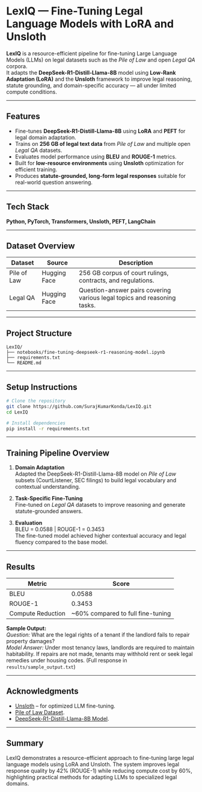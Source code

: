 # LexIQ — Fine-Tuning Legal Language Models with LoRA and Unsloth

**LexIQ** is a resource-efficient pipeline for fine-tuning Large Language Models (LLMs) on legal datasets such as the *Pile of Law* and open *Legal QA* corpora.  
It adapts the **DeepSeek-R1-Distill-Llama-8B** model using **Low-Rank Adaptation (LoRA)** and the **Unsloth** framework to improve legal reasoning, statute grounding, and domain-specific accuracy — all under limited compute conditions.

---

## Features
- Fine-tunes **DeepSeek-R1-Distill-Llama-8B** using **LoRA** and **PEFT** for legal domain adaptation.  
- Trains on **256 GB of legal text data** from *Pile of Law* and multiple open *Legal QA* datasets.  
- Evaluates model performance using **BLEU** and **ROUGE-1** metrics.  
- Built for **low-resource environments** using **Unsloth** optimization for efficient training.  
- Produces **statute-grounded, long-form legal responses** suitable for real-world question answering.

---

## Tech Stack
**Python, PyTorch, Transformers, Unsloth, PEFT, LangChain**

---

## Dataset Overview

| Dataset | Source | Description |
|----------|---------|-------------|
| Pile of Law | Hugging Face | 256 GB corpus of court rulings, contracts, and regulations. |
| Legal QA | Hugging Face | Question-answer pairs covering various legal topics and reasoning tasks. |

---

## Project Structure
```
LexIQ/
├── notebooks/fine-tuning-deepseek-r1-reasoning-model.ipynb
├── requirements.txt
└── README.md
```

---

## Setup Instructions
```bash
# Clone the repository
git clone https://github.com/SurajKumarKonda/LexIQ.git
cd LexIQ

# Install dependencies
pip install -r requirements.txt
```

---

## Training Pipeline Overview
1. **Domain Adaptation**  
   Adapted the DeepSeek-R1-Distill-Llama-8B model on *Pile of Law* subsets (CourtListener, SEC filings) to build legal vocabulary and contextual understanding.

2. **Task-Specific Fine-Tuning**  
   Fine-tuned on *Legal QA* datasets to improve reasoning and generate statute-grounded answers.

3. **Evaluation**  
   BLEU = 0.0588 | ROUGE-1 = 0.3453  
   The fine-tuned model achieved higher contextual accuracy and legal fluency compared to the base model.

---

## Results

| Metric | Score |
|---------|-------|
| BLEU | 0.0588 |
| ROUGE-1 | 0.3453 |
| Compute Reduction | ~60% compared to full fine-tuning |

**Sample Output:**  
*Question:* What are the legal rights of a tenant if the landlord fails to repair property damages?  
*Model Answer:* Under most tenancy laws, landlords are required to maintain habitability. If repairs are not made, tenants may withhold rent or seek legal remedies under housing codes. (Full response in `results/sample_output.txt`)


---

## Acknowledgments
- [Unsloth](https://github.com/unslothai/unsloth) – for optimized LLM fine-tuning.  
- [Pile of Law Dataset](https://huggingface.co/datasets/pile-of-law/pile-of-law).  
- [DeepSeek-R1-Distill-Llama-8B Model](https://huggingface.co/unsloth/DeepSeek-R1-Distill-Llama-8B).  

---

## Summary
LexIQ demonstrates a resource-efficient approach to fine-tuning large legal language models using LoRA and Unsloth. The system improves legal response quality by 42% (ROUGE-1) while reducing compute cost by 60%, highlighting practical methods for adapting LLMs to specialized legal domains.
